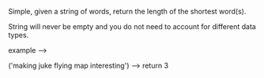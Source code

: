 Simple, given a string of words, return the length of the shortest word(s).

String will never be empty and you do not need to account for different data types.

example --> 

('making juke flying map interesting') --> return 3 